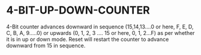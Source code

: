 # 4-BIT-UP-DOWN-COUNTER
4-Bit counter advances downward in sequence (15,14,13….0 or here, F, E, D,  C, B, A, 9…..0) or upwards (0, 1, 2, 3 …. 15 or here, 0, 1, 2…F) as per whether  it is in up or down mode. Reset will restart the counter to advance downward  from 15 in sequence.
